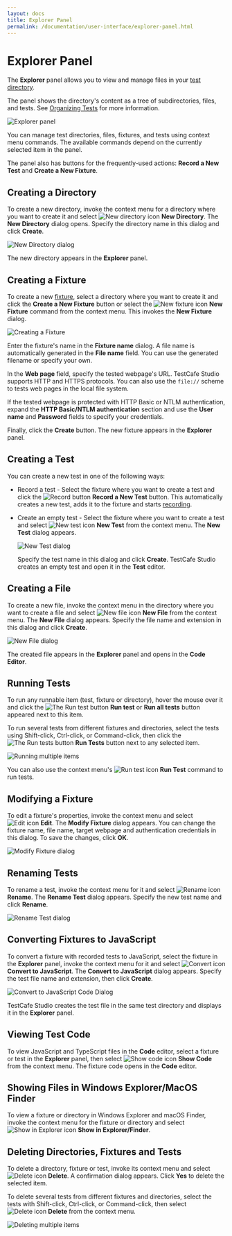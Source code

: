 ```yaml
---
layout: docs
title: Explorer Panel
permalink: /documentation/user-interface/explorer-panel.html
---
```

# Explorer Panel

The **Explorer** panel allows you to view and manage files in your [test directory](../working-with-testcafe-studio/organizing-tests.md#test-directory).

The panel shows the directory's content as a tree of subdirectories, files, and tests. See [Organizing Tests](../working-with-testcafe-studio/organizing-tests.md) for more information.

![Explorer panel](../../images/working-with-testcafe-studio/explorer-panel.png)

You can manage test directories, files, fixtures, and tests using context menu commands. The available commands depend on the currently selected item in the panel.

The panel also has buttons for the frequently-used actions: **Record a New Test** and **Create a New Fixture**.

## Creating a Directory

To create a new directory, invoke the context menu for a directory where you want to create it and select ![New directory icon](../../images/user-interface/context-menu/new-directory.png) **New Directory**. The **New Directory** dialog opens. Specify the directory name in this dialog and click **Create**.

![New Directory dialog](../../images/user-interface/dialogs/new-directory-dialog.png)

The new directory appears in the **Explorer** panel.

## Creating a Fixture

To create a new [fixture](../working-with-testcafe-studio/recording-tests/README.md#creating-fixtures), select a directory where you want to create it and click the  **Create a New Fixture** button or select the ![New fixture icon](../../images/user-interface/context-menu/new-fixture.png) **New Fixture** command from the context menu. This invokes the **New Fixture** dialog.

![Creating a Fixture](../../images/user-interface/dialogs/new-fixture-dialog.png)

Enter the fixture's name in the **Fixture name** dialog. A file name is automatically generated in the **File name** field. You can use the generated filename or specify your own.

In the **Web page** field, specify the tested webpage's URL. TestCafe Studio supports HTTP and HTTPS protocols. You can also use the `file://` scheme to tests web pages in the local file system.

If the tested webpage is protected with HTTP Basic or NTLM authentication, expand the **HTTP Basic/NTLM authentication** section and use the **User name** and **Password** fields to specify your credentials.

Finally, click the **Create** button. The new fixture appears in the **Explorer** panel.

## Creating a Test

You can create a new test in one of the following ways:

* Record a test - Select the fixture where you want to create a test and click the ![Record button](../../images/getting-started/record-test-icon.png) **Record a New Test** button. This automatically creates a new test, adds it to the fixture and starts [recording](../working-with-testcafe-studio/recording-tests/README.md).

* Create an empty test - Select the fixture where you want to create a test and select ![New test icon](../../images/user-interface/context-menu/new-test.png) **New Test** from the context menu. The **New Test** dialog appears.

    ![New Test dialog](../../images/user-interface/dialogs/new-test-dialog.png)

    Specify the test name in this dialog and click **Create**. TestCafe Studio creates an empty test and open it in the **Test** editor.

## Creating a File

To create a new file,  invoke the context menu in the directory where you want to create a file and select ![New file icon](../../images/user-interface/context-menu/new-file.png) **New File** from the context menu. The **New File** dialog appears. Specify the file name and extension in this dialog and click **Create**.

![New File dialog](../../images/user-interface/dialogs/new-file-dialog.png)

The created file appears in the **Explorer** panel and opens in the **Code Editor**.

## Running Tests

To run any runnable item (test, fixture or directory), hover the mouse over it and click the ![The Run test button](../../images/user-interface/context-menu/run-tests.png) **Run test** or **Run all tests** button appeared next to this item.

To run several tests from different fixtures and directories, select the tests using Shift-click, Ctrl-click, or Command-click, then click the ![The Run tests button](../../images/user-interface/context-menu/run-tests.png) **Run Tests** button next to any selected item.

![Running multiple items](../../images/user-interface/running-multiple-items.png)

You can also use the context menu's ![Run test icon](../../images/user-interface/context-menu/run-tests.png) **Run Test** command to run tests.

## Modifying a Fixture

To edit a fixture's properties, invoke the context menu and select ![Edit icon](../../images/user-interface/context-menu/fixture-modify.png) **Edit**. The **Modify Fixture** dialog appears. You can change the fixture name, file name, target webpage and authentication credentials in this dialog. To save the changes, click **OK**.

![Modify Fixture dialog](../../images/user-interface/dialogs/modify-fixture-dialog.png)

## Renaming Tests

To rename a test, invoke the context menu for it and select ![Rename icon](../../images/user-interface/context-menu/rename.png) **Rename**. The **Rename Test** dialog appears. Specify the new test name and click **Rename**.

![Rename Test dialog](../../images/user-interface/dialogs/rename-test-dialog.png)

## Converting Fixtures to JavaScript

To convert a fixture with recorded tests to JavaScript, select the fixture in the **Explorer** panel, invoke the context menu for it and select ![Convert icon](../../images/user-interface/context-menu/convert.png) **Convert to JavaScript**. The **Convert to JavaScript** dialog appears. Specify the test file name and extension, then click **Create**.

![Convert to JavaScript Code Dialog](../../images//user-interface/dialogs/convert-dialog.png)

TestCafe Studio creates the test file in the same test directory and displays it in the **Explorer** panel.

## Viewing Test Code

To view JavaScript and TypeScript files in the **Code** editor, select a fixture or test in the **Explorer** panel, then select ![Show code icon](../../images/user-interface/context-menu/show-code.png) **Show Code** from the context menu. The fixture code opens in the **Code** editor.

## Showing Files in Windows Explorer/MacOS Finder

To view a fixture or directory in Windows Explorer and macOS Finder, invoke the context menu for the fixture or directory and select ![Show in Explorer icon](../../images/user-interface/context-menu/show-in-explorer.png) **Show in Explorer/Finder**.

## Deleting Directories, Fixtures and Tests

To delete a directory, fixture or test, invoke its context menu and select ![Delete icon](../../images/user-interface/context-menu/delete.png) **Delete**. A confirmation dialog appears. Click **Yes** to delete the selected item.

To delete several tests from different fixtures and directories, select the tests with Shift-click, Ctrl-click, or Command-click, then select ![Delete icon](../../images/user-interface/context-menu/delete.png) **Delete** from the context menu.

![Deleting multiple items](../../images//user-interface/deleting-multiple-items.png)
